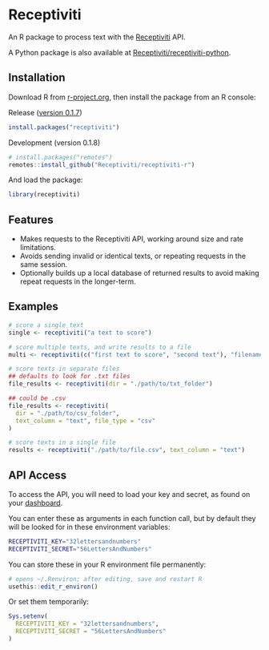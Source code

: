 # Receptiviti
An R package to process text with the [Receptiviti](https://www.receptiviti.com) API.

A Python package is also available at [Receptiviti/receptiviti-python](https://receptiviti.github.io/receptiviti-python/).

## Installation
Download R from [r-project.org](https://www.r-project.org), then install the package from an R console:

Release ([version 0.1.7](https://cran.r-project.org/package=receptiviti))
```R
install.packages("receptiviti")
```
Development (version 0.1.8)
```R
# install.packages("remotes")
remotes::install_github("Receptiviti/receptiviti-r")
```

And load the package:
```R
library(receptiviti)
```

## Features

- Makes requests to the Receptiviti API, working around size and rate limitations.
- Avoids sending invalid or identical texts, or repeating requests in the same session.
- Optionally builds up a local database of returned results to avoid making repeat requests in the longer-term.

## Examples

```R
# score a single text
single <- receptiviti("a text to score")

# score multiple texts, and write results to a file
multi <- receptiviti(c("first text to score", "second text"), "filename.csv")

# score texts in separate files
## defaults to look for .txt files
file_results <- receptiviti(dir = "./path/to/txt_folder")

## could be .csv
file_results <- receptiviti(
  dir = "./path/to/csv_folder",
  text_column = "text", file_type = "csv"
)

# score texts in a single file
results <- receptiviti("./path/to/file.csv", text_column = "text")
```

## API Access
To access the API, you will need to load your key and secret, as found on your [dashboard](https://dashboard.receptiviti.com).

You can enter these as arguments in each function call, but by default they will be looked for in these environment variables:
```sh
RECEPTIVITI_KEY="32lettersandnumbers"
RECEPTIVITI_SECRET="56LettersAndNumbers"
```

You can store these in your R environment file permanently:
```R
# opens ~/.Renviron; after editing, save and restart R
usethis::edit_r_environ()
```

Or set them temporarily:
```R
Sys.setenv(
  RECEPTIVITI_KEY = "32lettersandnumbers",
  RECEPTIVITI_SECRET = "56LettersAndNumbers"
)
```
